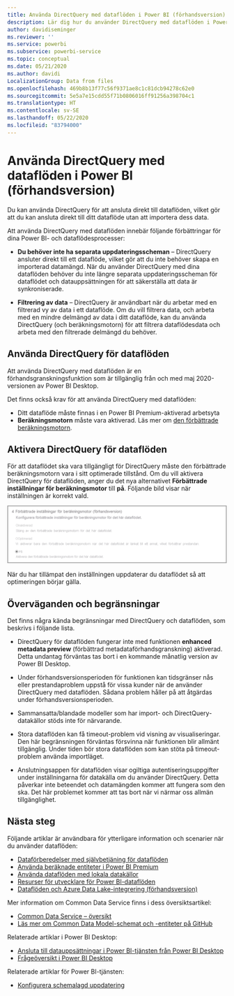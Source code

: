 ```yaml
---
title: Använda DirectQuery med dataflöden i Power BI (förhandsversion)
description: Lär dig hur du använder DirectQuery med dataflöden i Power BI
author: davidiseminger
ms.reviewer: ''
ms.service: powerbi
ms.subservice: powerbi-service
ms.topic: conceptual
ms.date: 05/21/2020
ms.author: davidi
LocalizationGroup: Data from files
ms.openlocfilehash: 469b8b13f77c56f9371ae8c1c81dcb94278c62e0
ms.sourcegitcommit: 5e5a7e15cdd55f71b0806016ff91256a398704c1
ms.translationtype: HT
ms.contentlocale: sv-SE
ms.lasthandoff: 05/22/2020
ms.locfileid: "83794000"
---
```

# <a name="use-directquery-with-dataflows-in-power-bi-preview"></a>Använda DirectQuery med dataflöden i Power BI (förhandsversion)

Du kan använda DirectQuery för att ansluta direkt till dataflöden, vilket gör att du kan ansluta direkt till ditt dataflöde utan att importera dess data. 

Att använda DirectQuery med dataflöden innebär följande förbättringar för dina Power BI- och dataflödesprocesser:

* **Du behöver inte ha separata uppdateringsscheman** – DirectQuery ansluter direkt till ett dataflöde, vilket gör att du inte behöver skapa en importerad datamängd. När du använder DirectQuery med dina dataflöden behöver du inte längre separata uppdateringsscheman för dataflödet och datauppsättningen för att säkerställa att data är synkroniserade.

* **Filtrering av data** – DirectQuery är användbart när du arbetar med en filtrerad vy av data i ett dataflöde. Om du vill filtrera data, och arbeta med en mindre delmängd av data i ditt dataflöde, kan du använda DirectQuery (och beräkningsmotorn) för att filtrera dataflödesdata och arbeta med den filtrerade delmängd du behöver.


## <a name="using-directquery-for-dataflows"></a>Använda DirectQuery för dataflöden

Att använda DirectQuery med dataflöden är en förhandsgranskningsfunktion som är tillgänglig från och med maj 2020-versionen av Power BI Desktop. 

Det finns också krav för att använda DirectQuery med dataflöden:

* Ditt dataflöde måste finnas i en Power BI Premium-aktiverad arbetsyta
* **Beräkningsmotorn** måste vara aktiverad. Läs mer om [den förbättrade beräkningsmotorn](service-dataflows-enhanced-compute-engine.md).

## <a name="enable-directquery-for-dataflows"></a>Aktivera DirectQuery för dataflöden

För att dataflödet ska vara tillgängligt för DirectQuery måste den förbättrade beräkningsmotorn vara i sitt optimerade tillstånd. Om du vill aktivera DirectQuery för dataflöden, anger du det nya alternativet **Förbättrade inställningar för beräkningsmotor** till **på**. Följande bild visar när inställningen är korrekt vald.

![Aktivera den förbättrade beräkningsmotorn för dataflöden](media/service-dataflows-directquery/dataflows-directquery-01.png)

När du har tillämpat den inställningen uppdaterar du dataflödet så att optimeringen börjar gälla. 


## <a name="considerations-and-limitations"></a>Överväganden och begränsningar

Det finns några kända begränsningar med DirectQuery och dataflöden, som beskrivs i följande lista.

* DirectQuery för dataflöden fungerar inte med funktionen **enhanced metadata preview** (förbättrad metadataförhandsgranskning) aktiverad. Detta undantag förväntas tas bort i en kommande månatlig version av Power BI Desktop.

* Under förhandsversionsperioden för funktionen kan tidsgränser nås eller prestandaproblem uppstå för vissa kunder när de använder DirectQuery med dataflöden. Sådana problem håller på att åtgärdas under förhandsversionsperioden.

* Sammansatta/blandade modeller som har import- och DirectQuery-datakällor stöds inte för närvarande.

* Stora dataflöden kan få timeout-problem vid visning av visualiseringar. Den här begränsningen förväntas försvinna när funktionen blir allmänt tillgänglig. Under tiden bör stora dataflöden som kan stöta på timeout-problem använda importläget.

* Anslutningsappen för dataflöden visar ogiltiga autentiseringsuppgifter under inställningarna för datakälla om du använder DirectQuery. Detta påverkar inte beteendet och datamängden kommer att fungera som den ska. Det här problemet kommer att tas bort när vi närmar oss allmän tillgänglighet.



## <a name="next-steps"></a>Nästa steg

Följande artiklar är användbara för ytterligare information och scenarier när du använder dataflöden:

* [Dataförberedelser med självbetjäning för dataflöden](service-dataflows-overview.md)
* [Använda beräknade entiteter i Power BI Premium](service-dataflows-computed-entities-premium.md)
* [Använda dataflöden med lokala datakällor](service-dataflows-on-premises-gateways.md)
* [Resurser för utvecklare för Power BI-dataflöden](service-dataflows-developer-resources.md)
* [Dataflöden och Azure Data Lake-integrering (förhandsversion)](service-dataflows-azure-data-lake-integration.md)

Mer information om Common Data Service finns i dess översiktsartikel:
* [Common Data Service – översikt](https://docs.microsoft.com/powerapps/common-data-model/overview)
* [Läs mer om Common Data Model-schemat och -entiteter på GitHub](https://github.com/Microsoft/CDM)

Relaterade artiklar i Power BI Desktop:

* [Ansluta till datauppsättningar i Power BI-tjänsten från Power BI Desktop](../connect-data/desktop-report-lifecycle-datasets.md)
* [Frågeöversikt i Power BI Desktop](desktop-query-overview.md)

Relaterade artiklar för Power BI-tjänsten:
* [Konfigurera schemalagd uppdatering](../connect-data/refresh-scheduled-refresh.md)
